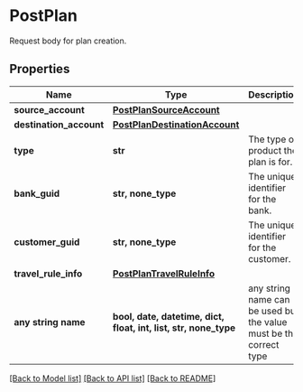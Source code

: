 # PostPlan

Request body for plan creation.

## Properties
Name | Type | Description | Notes
------------ | ------------- | ------------- | -------------
**source_account** | [**PostPlanSourceAccount**](PostPlanSourceAccount.md) |  | 
**destination_account** | [**PostPlanDestinationAccount**](PostPlanDestinationAccount.md) |  | 
**type** | **str** | The type of product the plan is for. | defaults to "remittance"
**bank_guid** | **str, none_type** | The unique identifier for the bank. | [optional] 
**customer_guid** | **str, none_type** | The unique identifier for the customer. | [optional] 
**travel_rule_info** | [**PostPlanTravelRuleInfo**](PostPlanTravelRuleInfo.md) |  | [optional] 
**any string name** | **bool, date, datetime, dict, float, int, list, str, none_type** | any string name can be used but the value must be the correct type | [optional]

[[Back to Model list]](../README.md#documentation-for-models) [[Back to API list]](../README.md#documentation-for-api-endpoints) [[Back to README]](../README.md)


